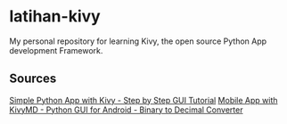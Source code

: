 # latihan-kivy
My personal repository for learning Kivy, the open source Python App development Framework.

## Sources
[Simple Python App with Kivy - Step by Step GUI Tutorial](https://www.youtube.com/watch?v=YDp73WjNISc&t=146s)
[Mobile App with KivyMD - Python GUI for Android - Binary to Decimal Converter](https://youtu.be/ah3JeHAfM0M)
